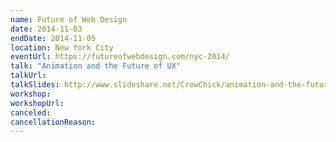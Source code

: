 ```yaml
---
name: Future of Web Design
date: 2014-11-03
endDate: 2014-11-05
location: New York City
eventUrl: https://futureofwebdesign.com/nyc-2014/
talk: "Animation and the Future of UX"
talkUrl:
talkSlides: http://www.slideshare.net/CrowChick/animation-and-the-future-of-ux-33573726
workshop:
workshopUrl:
canceled:
cancellationReason:
---
```

